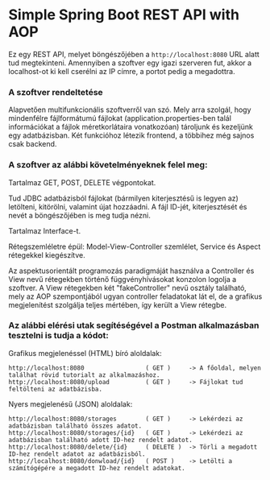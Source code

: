 # Simple Spring Boot REST API with AOP

Ez egy REST API, melyet böngészőjében a ```http://localhost:8080``` URL alatt tud megtekinteni.
Amennyiben a szoftver egy igazi szerveren fut, akkor a localhost-ot ki kell cserélni az IP címre, a portot pedig a megadottra.

### A szoftver rendeltetése
Alapvetően multifunkcionális szoftverről van szó. Mely arra szolgál, hogy mindenfélre fájlformátumú fájlokat (application.properties-ben talál információkat a fájlok méretkorlátaira vonatkozóan) tároljunk és kezeljünk egy adatbázisban. Két funkcióhoz létezik frontend, a többihez még sajnos csak backend.

### A szoftver az alábbi követelményeknek felel meg:
Tartalmaz GET, POST, DELETE végpontokat.

Tud JDBC adatbázisból fájlokat (bármilyen kiterjesztésű is legyen az) letölteni, kitörölni, valamint újat hozzáadni.
A fájl ID-jét, kiterjesztését és nevét a böngészőjében is meg tudja nézni.

Tartalmaz Interface-t. 

Rétegszemléletre épül: Model-View-Controller szemlélet, Service és Aspect rétegekkel kiegészítve.

Az aspektusorientált programozás paradigmáját használva a Controller és View nevű rétegekben történő függvényhívásokat konzolon logolja a szoftver. A View rétegekben két "fakeController" nevű osztály található, mely az AOP szempontjából ugyan controller feladatokat lát el, de a grafikus megjelenítést szolgálja teljes mértében, így került a View rétegbe.

### Az alábbi elérési utak segítéségével a Postman alkalmazásban tesztelni is tudja a kódot:

Grafikus megjelenéssel (HTML) bíró aloldalak:
```
http://localhost:8080                 ( GET )     -> A főoldal, melyen találhat rövid tutorialt az alkalmazáshoz.
http://localhost:8080/upload          ( GET )     -> Fájlokat tud feltölteni az adatbázisba.
```
Nyers megjelenésű (JSON) aloldalak:
```
http://localhost:8080/storages        ( GET )     -> Lekérdezi az adatbázisban található összes adatot.
http://localhost:8080/storages/{id}   ( GET )     -> Lekérdezi az adatbázisban található adott ID-hez rendelt adatot.
http://localhost:8080/delete/{id}     ( DELETE )  -> Törli a megadott ID-hez rendelt adatot az adatbázisból.
http://localhost:8080/donwload/{id}   ( POST )    -> Letölti a számítógépére a megadott ID-hez rendelt adatokat.
```
